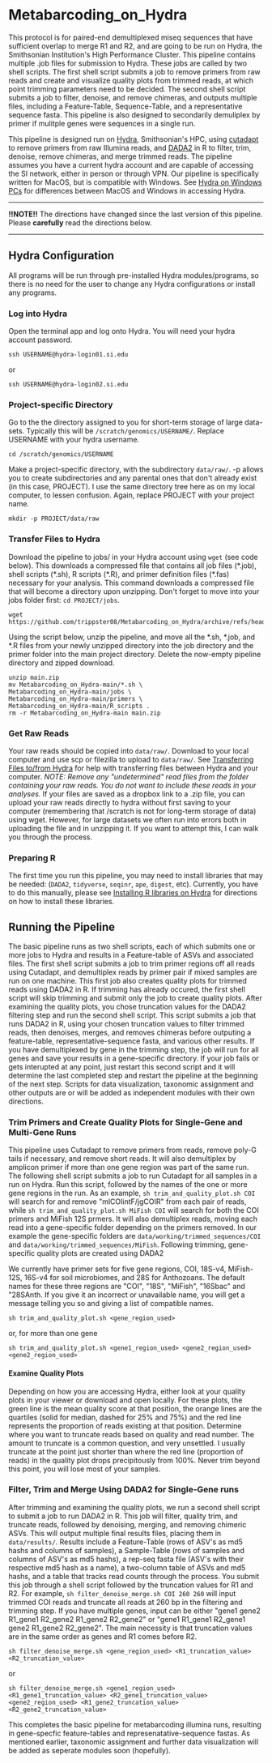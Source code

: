 # Metabarcoding_on_Hydra

This protocol is for paired-end demultiplexed miseq sequences that have sufficient overlap to merge R1 and R2, and are going to be run on Hydra, the Smithsonian Institution's High Performance Cluster. This pipeline contains multiple .job files for submission to Hydra. These jobs are called by two shell scripts. The first shell script submits a job to remove primers from raw reads and create and visualize quality plots from trimmed reads, at which point trimming parameters need to be decided. The second shell script submits a job to filter, denoise, and remove chimeras, and outputs multiple files, including a Feature-Table, Sequence-Table, and a representative sequence fasta. This pipeline is also designed to secondarily demuliplex by primer if mulitple genes were sequences in a single run.

This pipeline is designed run on [Hydra](https://confluence.si.edu/display/HPC/High+Performance+Computing), Smithsonian's HPC, using [cutadapt](https://github.com/marcelm/cutadapt/) to remove primers from raw Illumina reads, and [DADA2](https://benjjneb.github.io/dada2/) in R to filter, trim, denoise, remove chimeras, and merge trimmed reads.   The pipeline assumes you have a current hydra account and are capable of accessing the SI network, either in person or through VPN. Our pipeline is specifically written for MacOS, but is compatible with Windows. See [Hydra on Windows PCs](https://confluence.si.edu/display/HPC/Logging+into+Hydra) for differences between MacOS and Windows in accessing Hydra.

___
**!!NOTE!!** 
The directions have changed since the last version of this pipeline. Please **carefully** read the directions below.
___

## Hydra Configuration 
All programs will be run through pre-installed Hydra modules/programs, so there is no need for the user to change any Hydra configurations or install any programs.

### Log into Hydra
Open the terminal app and log onto Hydra. You will need your hydra account password.
```
ssh USERNAME@hydra-login01.si.edu
```
 or
```
ssh USERNAME@hydra-login02.si.edu
```
### Project-specific Directory 
Go to the the directory assigned to you for short-term storage of large data-sets. Typically this will be `/scratch/genomics/USERNAME/`. Replace USERNAME with your hydra username.
```
cd /scratch/genomics/USERNAME
```
Make a project-specific directory, with the subdirectory `data/raw/`. -p allows you to create subdirectories and any parental ones that don't already exist (in this case, PROJECT). I use the same directory tree here as on my local computer, to lessen confusion. Again, replace PROJECT with your project name.

```
mkdir -p PROJECT/data/raw

```
### Transfer Files to Hydra 
Download the pipeline to jobs/ in your Hydra account using `wget` (see code below). This downloads a compressed file that contains all job files (\*.job), shell scripts (\*.sh), R scripts (\*.R), and primer definition files (\*.fas) necessary for your analysis. This command downloads a compressed file that will become a directory upon unzipping. Don't forget to move into your jobs folder first: `cd PROJECT/jobs`.

```
wget https://github.com/trippster08/Metabarcoding_on_Hydra/archive/refs/heads/main.zip
```
Using the script below, unzip the pipeline, and move all the \*.sh, \*.job, and \*.R files from your newly unzipped directory into the job directory and the primer folder into the main project directory. Delete the now-empty pipeline directory and zipped download.
```
unzip main.zip
mv Metabarcoding_on_Hydra-main/*.sh \
Metabarcoding_on_Hydra-main/jobs \
Metabarcoding_on_Hydra-main/primers \
Metabarcoding_on_Hydra-main/R_scripts .
rm -r Metabarcoding_on_Hydra-main main.zip

```
### Get Raw Reads
Your raw reads should be copied into `data/raw/`. Download to your local computer and use scp or filezilla to upload to `data/raw/`. See [Transferring Files to/from Hydra](https://confluence.si.edu/pages/viewpage.action?pageId=163152227) for help with transferring files between Hydra and your computer. *NOTE: Remove any "undetermined" read files from the folder containing your raw reads. You do not want to include these reads in your analyses.*
If your files are saved as a dropbox link to a .zip file, you can upload your raw reads directly to hydra without first saving to your computer (remembering that /scratch is not for long-term storage of data) using wget. However, for large datasets we often run into errors both in uploading the file and in unzipping it. If you want to attempt this, I can walk you through the process.

### Preparing R
The first time you run this pipeline, you may need to install libraries that may be needed: (`DADA2`, `tidyverse`, `seqinr`, `ape`, `digest`, etc). Currently, you have to do this manually, please see [Installing R libraries on Hydra](https://github.com/trippster08/Metabarcoding_on_Hydra/blob/main/Rprep.md) for directions on how to install these libraries.

## Running the Pipeline
The basic pipeline runs as two shell scripts, each of which submits one or more jobs to Hydra and results in a Feature-table of ASVs and associated files. The first shell script submits a job to trim primer regions off all reads using Cutadapt, and demultiplex reads by primer pair if mixed samples are run on one machine. This first job also creates quality plots for trimmed reads using DADA2 in R. If trimming has already occured, the first shell script will skip trimming and submit only the job to create quality plots.  After examining the quality plots, you chose truncation values for the DADA2 filtering step and run the second shell script. This script submits a job that runs DADA2 in R, using your chosen truncation values to filter trimmed reads, then denoises, merges, and removes chimeras before outputing a feature-table, representative-sequence fasta, and various other results. If you have demultiplexed by gene in the trimming step, the job will run for all genes and save your results in a gene-specific directory. If your job fails or gets interupted at any point, just restart this second script and it will determine the last completed step and restart the pipeline at the beginning of the next step. Scripts for data visualization, taxonomic assignment and other outputs are or will be added as independent modules with their own directions.

### Trim Primers and Create Quality Plots for Single-Gene and Multi-Gene Runs
This pipeline uses Cutadapt to remove primers from reads, remove poly-G tails if necessary, and remove short reads. It will also demultiplex by amplicon primer if more than one gene region was part of the same run. The following shell script submits a job to run Cutadapt for all samples in a run on Hydra. Run this script, followed by the names of the one or more gene regions in the run. As an example, `sh trim_and_quality_plot.sh COI` will search for and remove "mlCOIintF/jgCOIR" from each pair of reads, while `sh trim_and_quality_plot.sh MiFish COI` will search for both the COI primers and MiFish 12S prmers. It will also demultiplex reads, moving each read into a gene-specific folder depending on the primers removed. In our example the gene-specific folders are `data/working/trimmed_sequences/COI` and `data/working/trimmed_sequences/MiFish`. Following trimming, gene-specific quality plots are created using DADA2

We currently have primer sets for five gene regions, COI, 18S-v4, MiFish-12S, 16S-v4 for soil microbiomes, and 28S for Anthozoans. The default names for these three regions are "COI", "18S", "MiFish", "16Sbac" and "28SAnth. If you give it an incorrect or unavailable name, you will get a message telling you so and giving a list of compatible names.
```
sh trim_and_quality_plot.sh <gene_region_used>
```
or, for more than one gene
```
sh trim_and_quality_plot.sh <gene1_region_used> <gene2_region_used> <gene2_region_used> 
```
#### Examine Quality Plots
Depending on how you are accessing Hydra, either look at your quality plots in your viewer or download and open locally. For these plots, the green line is the mean quality score at that position, the orange lines are the quartiles (solid for median, dashed for 25% and 75%) and the red line represents the proportion of reads existing at that position. Determine where you want to truncate reads based on quality and read number. The amount to truncate is a common question, and very unsettled. I usually truncate at the point just shorter than where the red line (proportion of reads) in the quality plot drops precipitously from 100%. Never trim beyond this point, you will lose most of your samples.

### Filter, Trim and Merge Using DADA2 for Single-Gene runs
After trimming and examining the quality plots, we run a second shell script to submit a job to run DADA2 in R. This job will filter, quality trim, and truncate reads, followed by denoising, merging, and removing chimeric ASVs. This will output multiple final results files, placing them in `data/results/`. Results include a Feature-Table (rows of ASV's as md5 hashs and columns of samples), a Sample-Table (rows of samples and columns of ASV's as md5 hashs), a rep-seq fasta file (ASV's with their respective md5 hash as a name), a two-column table of ASVs and md5 hashs, and a table that tracks read counts through the process. You submit this job through a shell script followed by the truncation values for R1 and R2. For example, `sh filter_denoise_merge.sh COI 260 260` will input trimmed COI reads and truncate all reads at 260 bp in the filtering and trimming step. If you have multiple genes, input can be either "gene1 gene2 R1_gene1 R2_gene2 R1_gene2 R2_gene2" or "gene1 R1_gene1 R2_gene1 gene2 R1_gene2 R2_gene2". The main necessity is that truncation values are in the same order as genes and R1 comes before R2.
```
sh filter_denoise_merge.sh <gene_region_used> <R1_truncation_value> <R2_truncation_value>
```
or
```
sh filter_denoise_merge.sh <gene1_region_used> <R1_gene1_truncation_value> <R2_gene1_truncation_value> <gene2_region_used> <R1_gene2_truncation_value> <R2_gene2_truncation_value>
```
This completes the basic pipeline for metabarcoding illumina runs, resulting in gene-specfic feature-tables and represenatative-sequence fastas. As mentioned earlier, taxonomic assignment and further data visualization will be added as seperate modules soon (hopefully).